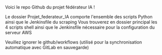 Voici le repo Github du projet fédérateur IA !


Le dossier Projet_federateur_IA comporte l'ensemble des scripts Python ainsi que le Jenkinsfile du scraping
Vous trouverez en dossier principal les 4 scripts shell ainsi que le Jenkinsfile nécessaire pour la configuration du serveur AWS

Veuillez ignorer le github/workflows (utilisé pour la synchronisation automatique avec GitLab en sauvegarde)


